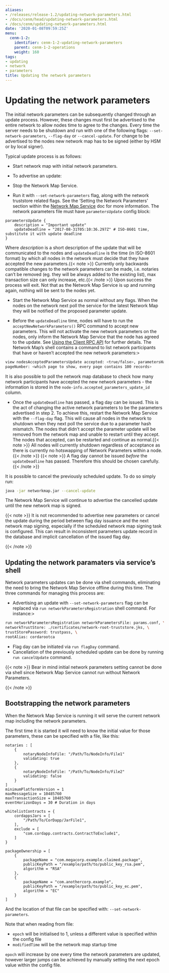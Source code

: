 ```yaml
---
aliases:
- /releases/release-1.2/updating-network-parameters.html
- /docs/cenm/head/updating-network-parameters.html
- /docs/cenm/updating-network-parameters.html
date: '2020-01-08T09:59:25Z'
menu:
  cenm-1-2:
    identifier: cenm-1-2-updating-network-parameters
    parent: cenm-1-2-operations
    weight: 160
tags:
- updating
- network
- parameters
title: Updating the network parameters
---
```



# Updating the network parameters

The initial network parameters can be subsequently changed through an update process. However, these changes must first
be advertised to the entire network to allow nodes time to agree to the changes. Every time the server needs to be shutdown
and run with one of the following flags: `--set-network-parameters`, `--flag-day` or `--cancel-update`. For change to be
advertised to the nodes new network map has to be signed (either by HSM or by local signer).

Typical update process is as follows:


* Start network map with initial network parameters.
* To advertise an update:

* Stop the Network Map Service.
* Run it with `--set-network-parameters` flag, along with the network truststore related flags. See the ‘Setting
the Network Parameters’ section within the [Network Map Service](network-map.md) doc for more information. The network parameters
file must have `parametersUpdate` config block:

```guess
parametersUpdate {
    description = "Important update"
    updateDeadline = "2017-08-31T05:10:36.297Z" # ISO-8601 time, substitute it with update deadline
}
```


Where *description* is a short description of the update that will be communicated to the nodes and `updateDeadline` is
the time (in ISO-8601 format) by which all nodes in the network must decide that they have accepted the new parameters.{{< note >}}
Currently only backwards compatible changes to the network parameters can be made, i.e. notaries can’t be
removed (eg. they will be always added to the existing list), max transaction size can only increase, etc.{{< /note >}}
Upon success the process will exit. Not that as the Network Map Service is up and running again, nothing will be
sent to the nodes yet.
* Start the Network Map Service as normal without any flags. When the nodes on the network next poll the service for
the latest Network Map they will be notified of the proposed parameter update.



* Before the `updateDeadline` time, nodes will have to run the `acceptNewNetworkParameters()` RPC command to accept
new parameters. This will not
activate the new network parameters on the nodes, only inform the Network Map Service that the node has agreed to the
update. See [Using the Client RPC API](https://github.com/corda/corda-docs-portal/blob/main/content/en/archived-docs/corda-enterprise/4.5/enterprise/tutorial-clientrpc-api.md) for further details.
The Network Map’s shell contains a command to list network participants that have or haven’t accepted the new
network parameters:>
```bash
view nodesAcceptedParametersUpdate accepted: <true/false>, parametersHash: <parameters update hash value>,
pageNumber: <which page to show, every page contains 100 records>
```



It is also possible to poll the network map database to check how many network participants have accepted the new
network parameters - the information is stored in the `node-info.accepted_parameters_update_id` column.
* Once the `updateDeadline` has passed, a flag day can be issued. This is the act of changing the active network
parameters to be the parameters advertised in step 2. To achieve this, restart the Network Map Service with the
`--flag-day` flag. This will cause all nodes in the network to shutdown when they next poll the service due to a
parameter hash mismatch. The nodes that didn’t accept the parameter update will be removed from the network map and
unable to restart until they accept. The nodes that accepted, can be restarted and continue as normal.{{< note >}}
All nodes will currently shutdown regardless of acceptance as there is currently no hotswapping of Network
Parameters within a node.{{< /note >}}
{{< note >}}
A flag day cannot be issued *before* the `updateDeadline` has passed. Therefore this should be chosen carefully.{{< /note >}}


It is possible to cancel the previously scheduled update. To do so simply run:

```bash
java -jar networkmap.jar --cancel-update
```

The Network Map Service will continue to advertise the cancelled update until the new network map is signed.

{{< note >}}
It is not recommended to advertise new parameters or cancel the update during the period between flag day
issuance and the next network map signing, especially if the scheduled network map signing task is configured.
This can result in inconsistent parameters update record in the database and implicit cancellation of the
issued flag day.

{{< /note >}}

## Updating the network paramaters via service’s shell

Network parameters updates can be done via shell commands, eliminating the need to bring the Network Map Service
offline during this time. The three commands for managing this process are:


* Advertising an update with `--set-network-parameters` flag can be replaced via
`run networkParametersRegistration` shell command. For instance:>
```bash
run networkParametersRegistration networkParametersFile: params.conf, \
networkTrustStore: ./certificates/network-root-truststore.jks, \
trustStorePassword: trustpass, \
rootAlias: cordarootca
```




* Flag day can be initiated via `run flagDay` command.
* Cancellation of the previously scheduled update can be done by running `run cancelUpdate` command.

{{< note >}}
Bear in mind initial network parameters setting cannot be done via shell since Network Map Service cannot run
without Network Parameters.

{{< /note >}}

## Bootstrapping the network parameters

When the Network Map Service is running it will serve the current network map including the network parameters.

The first time it is started it will need to know the initial value for those parameters, these
can be specified with a file, like this:

```guess
notaries : [
    {
        notaryNodeInfoFile: "/Path/To/NodeInfo/File1"
        validating: true
    },
    {
        notaryNodeInfoFile: "/Path/To/NodeInfo/File2"
        validating: false
    }
]
minimumPlatformVersion = 1
maxMessageSize = 10485760
maxTransactionSize = 10485760
eventHorizonDays = 30 # Duration in days

whitelistContracts = {
    cordappsJars = [
        "/Path/To/CorDapp/JarFile1",
    ],
    exclude = [
        "com.cordapp.contracts.ContractToExclude1",
    ]
}

packageOwnership = [
    {
        packageName = "com.megacorp.example.claimed.package",
        publicKeyPath = "/example/path/to/public_key_rsa.pem",
        algorithm = "RSA"
    },
    {
        packageName = "com.anothercorp.example",
        publicKeyPath = "/example/path/to/public_key_ec.pem",
        algorithm = "EC"
    }
]
```

And the location of that file can be specified with: `--set-network-parameters`.

Note that when reading from file:


* `epoch` will be initialised to 1, unless a different value is specified within the config file
* `modifiedTime` will be the network map startup time

`epoch` will increase by one every time the network parameters are updated, however larger jumps can be achieved by
manually setting the next epoch value within the config file.
